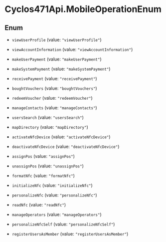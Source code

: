 # Cyclos471Api.MobileOperationEnum

## Enum


* `viewUserProfile` (value: `"viewUserProfile"`)

* `viewAccountInformation` (value: `"viewAccountInformation"`)

* `makeUserPayment` (value: `"makeUserPayment"`)

* `makeSystemPayment` (value: `"makeSystemPayment"`)

* `receivePayment` (value: `"receivePayment"`)

* `boughtVouchers` (value: `"boughtVouchers"`)

* `redeemVoucher` (value: `"redeemVoucher"`)

* `manageContacts` (value: `"manageContacts"`)

* `usersSearch` (value: `"usersSearch"`)

* `mapDirectory` (value: `"mapDirectory"`)

* `activateNfcDevice` (value: `"activateNfcDevice"`)

* `deactivateNfcDevice` (value: `"deactivateNfcDevice"`)

* `assignPos` (value: `"assignPos"`)

* `unassignPos` (value: `"unassignPos"`)

* `formatNfc` (value: `"formatNfc"`)

* `initializeNfc` (value: `"initializeNfc"`)

* `personalizeNfc` (value: `"personalizeNfc"`)

* `readNfc` (value: `"readNfc"`)

* `manageOperators` (value: `"manageOperators"`)

* `personalizeNfcSelf` (value: `"personalizeNfcSelf"`)

* `registerUsersAsMember` (value: `"registerUsersAsMember"`)


